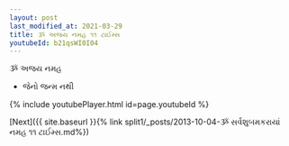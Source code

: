 ```yaml
---
layout: post
last_modified_at: 2021-03-29
title: ૐ અજય નમહ ૧૧ ટાઈમ્સ
youtubeId: b21qsWI0I04
---
```

 
 
 ૐ અજય નમહ  
 
 -  જેનો જન્મ નથી 
 
  
 
  
 
 
 
 
 
 


{% include youtubePlayer.html id=page.youtubeId %}
 
[Next]({{ site.baseurl }}{% link  split1/_posts/2013-10-04-ૐ સર્વશુબમકરાયાં નમહ ૧૧ ટાઈમ્સ.md%})
 
